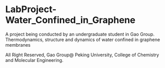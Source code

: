 # LabProject-Water_Confined_in_Graphene

A project being conducted by an undergraduate student in Gao Group.
Thermodynamics, structure and dynamics of water confined in graphene membranes

All Right Reserved, Gao Group@ Peking University, College of Chemistry and Molecular Engineering.
